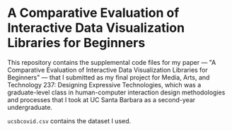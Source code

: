 # A Comparative Evaluation of Interactive Data Visualization Libraries for Beginners

This repository contains the supplemental code files for my paper — "A Comparative Evaluation of Interactive Data Visualization Libraries for Beginners" — that I submitted as my final project for Media, Arts, and Technology 237: Designing Expressive Technologies, which was a graduate-level class in human-computer interaction design methodologies and processes that I took at UC Santa Barbara as a second-year undergraduate. 

`ucsbcovid.csv` contains the dataset I used.
